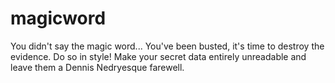 # magicword
You didn't say the magic word... You've been busted, it's time to destroy the evidence. Do so in style! Make your secret data entirely unreadable and leave them a Dennis Nedryesque farewell.
